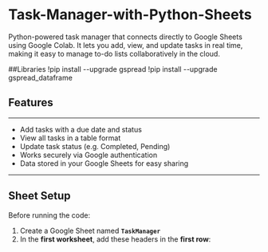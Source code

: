 # Task-Manager-with-Python-Sheets
Python-powered task manager that connects directly to Google Sheets using Google Colab. It lets you add, view, and update tasks in real time, making it easy to manage to-do lists collaboratively in the cloud.


##Libraries 
!pip install --upgrade gspread
!pip install --upgrade gspread_dataframe
## Features

---

-  Add tasks with a due date and status
-  View all tasks in a table format
-  Update task status (e.g. Completed, Pending)
-  Works securely via Google authentication
-  Data stored in your Google Sheets for easy sharing

---

##  Sheet Setup

Before running the code:
1. Create a Google Sheet named **`TaskManager`**
2. In the **first worksheet**, add these headers in the **first row**:



